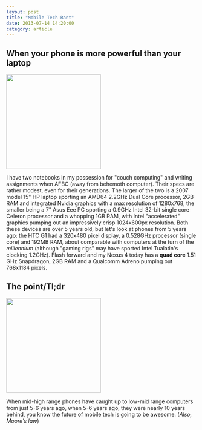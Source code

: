 ```yaml
---
layout: post
title: "Mobile Tech Rant"
date: 2013-07-14 14:20:00
category: article
---
```


## When your phone is more powerful than your laptop ##

<img src="http://i.imgur.com/3MKT89s.png" alt="" class="float-left" width="250">

I have two notebooks in my possession for "couch computing" and writing assignments when AFBC (away from behemoth computer). Their specs are rather modest, even for their generations. The larger of the two is a 2007 model 15" HP laptop sporting an AMD64 2.2GHz Dual Core processor, 2GB RAM and integrated Nvidia graphics with a max resolution of 1280x768, the smaller being a 7" Asus Eee PC sporting a 0.9GHz Intel 32-bit single core Celeron processor and a whopping 1GB RAM, with Intel "accelerated" graphics pumping out an impressively crisp 1024x600px resolution. Both these devices are over 5 years old, but let's look at phones from 5 years ago: the HTC G1 had a 320x480 pixel display, a 0.528GHz processor (single core) and 192MB RAM, about comparable with computers at the turn of the *millennium* (although "gaming rigs" may have sported Intel Tualatin's clocking 1.2GHz). Flash forward and  my Nexus 4 today has a **quad core** 1.51 GHz Snapdragon, 2GB RAM and a Qualcomm Adreno pumping  out 768x1184 pixels. 

## The point/Tl;dr ##

<img src="http://i.imgur.com/KBK4JNV.png" class="float-left" alt="" width="250">

When mid-high range phones have caught up to low-mid range computers from just 5-6 years ago, when 5-6 years ago, they were nearly 10 years behind, you know the future of mobile tech is going to be awesome. (*Also, Moore's law*)
